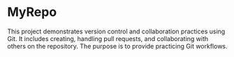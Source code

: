 # MyRepo
This project demonstrates version control and collaboration practices using Git.
It includes creating, handling pull requests, and collaborating with others on the repository.
The purpose is to provide practicing Git workflows.

